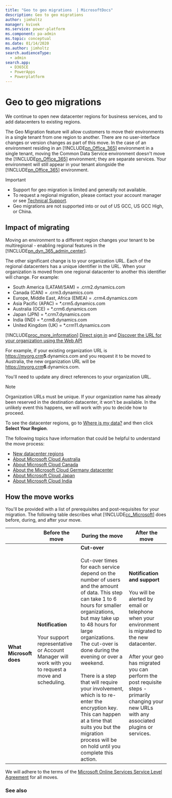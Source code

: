 ```yaml
---
title: "Geo to geo migrations  | MicrosoftDocs"
description: Geo to geo migrations
author: jimholtz
manager: kvivek
ms.service: power-platform
ms.component: pa-admin
ms.topic: conceptual
ms.date: 01/14/2020
ms.author: jimholtz
search.audienceType: 
  - admin
search.app: 
  - D365CE
  - PowerApps
  - Powerplatform
---
```

# Geo to geo migrations

We continue to open new datacenter regions for business services, and to add datacenters to existing regions.  

 The Geo Migration feature will allow customers to move their environments in a single tenant from one region to another. There are no user-interface changes or version changes as part of this move. In the case of an environment residing in an [!INCLUDE[pn_Office_365](../includes/pn-office-365.md)] environment in a single tenant, moving the Common Data Service environment doesn't move the [!INCLUDE[pn_Office_365](../includes/pn-office-365.md)] environment; they are separate services. Your environment will still appear in your tenant alongside the [!INCLUDE[pn_Office_365](../includes/pn-office-365.md)] environment.  

> [!IMPORTANT]
> - Support for geo migration is limited and generally not available.
> - To request a regional migration, please contact your account manager or  see [Technical Support](get-help-support.md).  
> - Geo migrations are not supported into or out of US GCC, US GCC High, or China.

## Impact of migrating  
 Moving an environment to a different region changes your tenant to be multiregional - enabling regional features in the [!INCLUDE[pn_dyn_365_admin_center](../includes/pn-dyn-365-admin-center.md)].  

 The other significant change is to your organization URL. Each of the regional datacenters has a unique identifier in the URL. When your organization is moved from one regional datacenter to another this identifier will change. For example:  

- South America (LATAM/SAM) = .crm2.dynamics.com  
- Canada (CAN) = .crm3.dynamics.com  
- Europe, Middle East, Africa (EMEA) = .crm4.dynamics.com  
- Asia Pacific (APAC) = *.crm5.dynamics.com  
- Australia (OCE) = *.crm6.dynamics.com  
- Japan (JPN) = *.crm7.dynamics.com  
- India (IND) = *.crm8.dynamics.com  
- United Kingdom (UK) = *.crm11.dynamics.com  

 [!INCLUDE[proc_more_information](../includes/proc-more-information.md)] [Direct sign in](sign-in-office-365-apps.md#BKMK_directsignin) and [Discover the URL for your organization using the Web API](https://docs.microsoft.com/powerapps/developer/common-data-service/webapi/discover-url-organization-web-api)

 For example, if your existing organization URL is https://myorg.crm<strong>5</strong>.dynamics.com and you request it to be moved to Australia, the new organization URL will be https://myorg.crm<strong>6</strong>.dynamics.com.  

 You'll need to update any direct references to your organization URL.  

> [!NOTE]
>  Organization URLs must be unique. If your organization name has already been reserved in the destination datacenter, it won't be available. In the unlikely event this happens, we will work with you to decide how to proceed.  

 To see the datacenter regions, go to [Where is my data?](https://o365datacentermap.azurewebsites.net/) and then click **Select Your Region**.  

 The following topics have information that could be helpful to understand the move process:  

- [New datacenter regions](new-datacenter-regions.md)  
- [About Microsoft Cloud Australia](about-microsoft-cloud-australia.md)  
- [About Microsoft Cloud Canada](about-microsoft-cloud-canada.md)  
- [About the Microsoft Cloud Germany datacenter](about-microsoft-cloud-germany.md)
- [About Microsoft Cloud Japan](about-microsoft-cloud-japan.md)  
- [About Microsoft Cloud India](about-microsoft-cloud-india.md)  

## How the move works  
 You'll be provided with a list of prerequisites and post-requisites for your migration. The following table describes what [!INCLUDE[cc_Microsoft](../includes/cc-microsoft.md)] does before, during, and after your move. 

|   |    Before the move   |  During the move | After the move |
|-----|------|---|----|
| **What Microsoft does** | **Notification** <br /><br /> Your support representative or Account Manager will work with you to request a move and scheduling. | **Cut-over** <br /><br /> Cut-over times for each service depend on the number of users and the amount of data. This step can take 1 to 6 hours for smaller organizations, but may take up to 48 hours for large organizations. The cut-over is done during the evening or over a weekend.<br /><br /> There is a step that will require your involvement, which is to re-enter the encryption key. This can happen at a time that suits you but the migration process will be on hold until you complete this action. | **Notification and support** <br /><br /> You will be alerted by email or telephone when your environment is migrated to the new datacenter.<br /><br /> After your geo has migrated you can perform the post requisite steps - primarily changing your new URLs with any associated plugins or services. |

 We will adhere to the terms of the [Microsoft Online Services Service Level Agreement](https://go.microsoft.com/fwlink/p/?LinkID=523897) for all moves.  

### See also  

